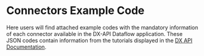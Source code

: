 # Connectors Example Code

Here users will find attached example codes with the mandatory information of each connector available in the DX-API Dataflow application. These JSON codes contain information from the tutorials displayed in the [DX API Documentation](https://dx-api.thingpark.com/dataflow/latest/product/connectors.html).
